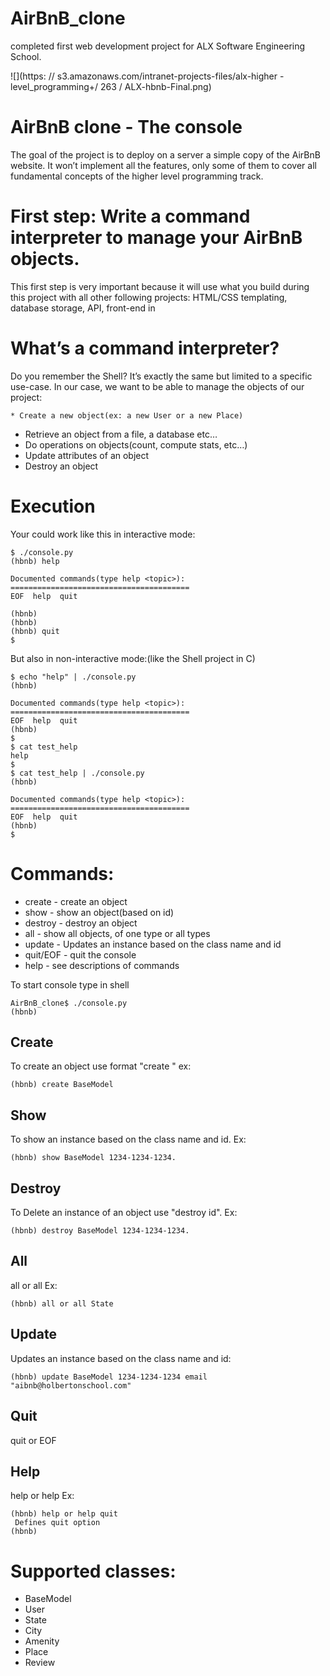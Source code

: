 # AirBnB_clone
completed first web development project for ALX Software Engineering School.

![](https: // s3.amazonaws.com/intranet-projects-files/alx-higher
    - level_programming+/ 263 / ALX-hbnb-Final.png)

# AirBnB clone - The console
The goal of the project is to deploy on a server a simple copy of the
AirBnB website.
It won’t implement all the features, only some of them to cover all
fundamental concepts of the higher level programming track.

# First step: Write a command interpreter to manage your AirBnB objects.
This first step is very important because it will use what you build
during this project with all other following projects: HTML/CSS templating,
database storage, API, front-end in

# What’s a command interpreter?
Do you remember the Shell? It’s exactly the same but limited to a specific
use-case. In our case, we want to be able to manage the objects of our project:

    * Create a new object(ex: a new User or a new Place)
* Retrieve an object from a file, a database etc…
* Do operations on objects(count, compute stats, etc…)
* Update attributes of an object
* Destroy an object

# Execution
Your could work like this in interactive mode:

    $ ./console.py
    (hbnb) help

    Documented commands(type help <topic>):
    ========================================
    EOF  help  quit
    
    (hbnb) 
    (hbnb) 
    (hbnb) quit
    $

But also in non-interactive mode:(like the Shell project in C)

	$ echo "help" | ./console.py
	(hbnb)

	Documented commands(type help <topic>):
	========================================
	EOF  help  quit
	(hbnb) 
	$
	$ cat test_help
	help
	$
	$ cat test_help | ./console.py
	(hbnb)

	Documented commands(type help <topic>):
	========================================
	EOF  help  quit
	(hbnb) 
	$

# Commands:
* create - create an object
* show - show an object(based on id)
* destroy - destroy an object
* all - show all objects, of one type or all types
* update - Updates an instance based on the class name and id
* quit/EOF - quit the console
* help - see descriptions of commands

To start console type in shell

    AirBnB_clone$ ./console.py
    (hbnb) 

## Create
To create an object use format "create <ClassName>" ex:

	(hbnb) create BaseModel

## Show
To show an instance based on the class name and id. Ex: 

	(hbnb) show BaseModel 1234-1234-1234.

## Destroy
To Delete an instance of an object use "destroy <ClassName> id". Ex: 

	(hbnb) destroy BaseModel 1234-1234-1234.

## All
all or all <class name> Ex: 

	(hbnb) all or all State

## Update
Updates an instance based on the class name and id:

	(hbnb) update BaseModel 1234-1234-1234 email 
	"aibnb@holbertonschool.com"

## Quit
quit or EOF

## Help
help or help <command> Ex: 

	(hbnb) help or help quit
	 Defines quit option
	(hbnb) 

# Supported classes:
* BaseModel
* User
* State
* City
* Amenity
* Place
* Review
